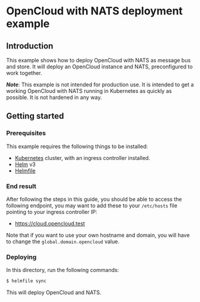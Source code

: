 # OpenCloud with NATS deployment example

## Introduction

This example shows how to deploy OpenCloud with NATS as message bus and store.
It will deploy an OpenCloud instance and NATS, preconfigured to work together.

***Note***: This example is not intended for production use. It is intended to get a working OpenCloud
with NATS running in Kubernetes as quickly as possible. It is not hardened in any way.

## Getting started

### Prerequisites

This example requires the following things to be installed:

- [Kubernetes](https://kubernetes.io/) cluster, with an ingress controller installed.
- [Helm](https://helm.sh/) v3
- [Helmfile](https://github.com/helmfile/helmfile)

### End result

After following the steps in this guide, you should be able to access the following endpoint, you
may want to add these to your `/etc/hosts` file pointing to your ingress controller IP:

- https://cloud.opencloud.test

Note that if you want to use your own hostname and domain, you will have to change the `global.domain.opencloud` value.

### Deploying

In this directory, run the following commands:

```bash
$ helmfile sync
```

This will deploy OpenCloud and NATS.
